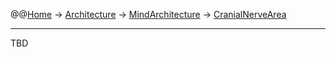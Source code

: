 @@[Home](Home.md) -> [Architecture](Architecture.md) -> [MindArchitecture](MindArchitecture.md) -> [CranialNerveArea](CranialNerveArea.md)



---


TBD